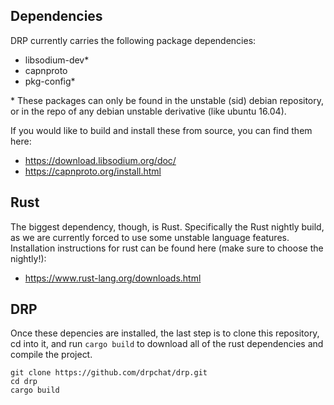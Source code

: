 ## Dependencies

DRP currently carries the following package dependencies:

- libsodium-dev\*
- capnproto
- pkg-config\*

\* These packages can only be found in the unstable (sid) debian repository, or
in the repo of any debian unstable derivative (like ubuntu 16.04).

If you would like to build and install these from source, you can find them here:
- https://download.libsodium.org/doc/
- https://capnproto.org/install.html

## Rust

The biggest dependency, though, is Rust. Specifically the Rust nightly build,
as we are currently forced to use some unstable language features. Installation
instructions for rust can be found here (make sure to choose the nightly!):
- https://www.rust-lang.org/downloads.html

## DRP

Once these depencies are installed, the last step is to clone this repository,
cd into it, and run `cargo build` to download all of the rust dependencies and
compile the project.

```
git clone https://github.com/drpchat/drp.git
cd drp
cargo build
```
